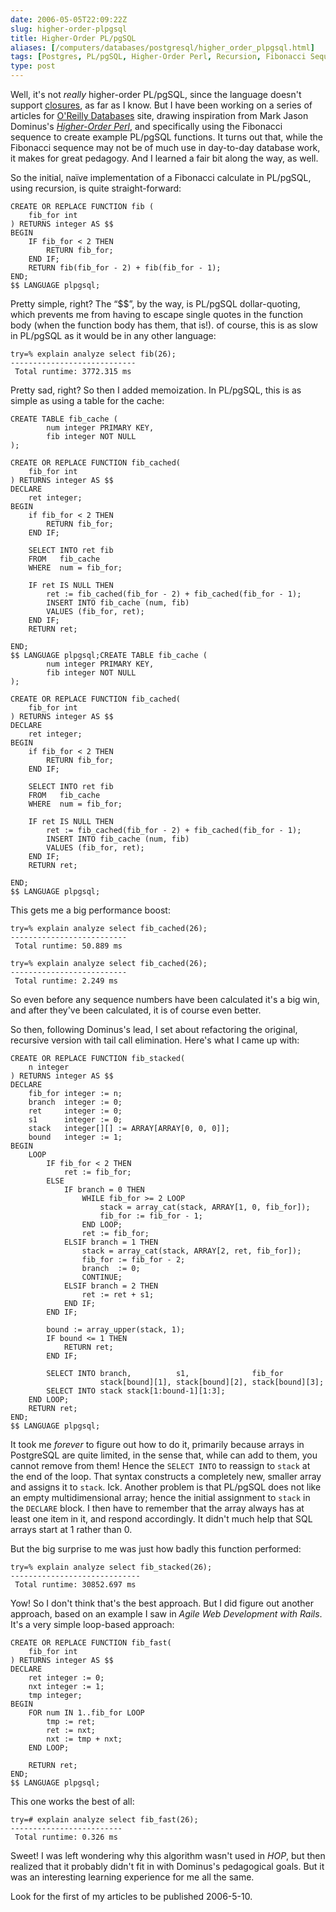```yaml
--- 
date: 2006-05-05T22:09:22Z
slug: higher-order-plpgsql
title: Higher-Order PL/pgSQL
aliases: [/computers/databases/postgresql/higher_order_plpgsql.html]
tags: [Postgres, PL/pgSQL, Higher-Order Perl, Recursion, Fibonacci Sequence, Algorithms]
type: post
---
```


Well, it's not *really* higher-order PL/pgSQL, since the language doesn't
support [closures], as far as I know. But I have been working on a series of
articles for [O'Reilly Databases] site, drawing inspiration from Mark Jason
Dominus's [*Higher-Order Perl*], and specifically using the Fibonacci sequence
to create example PL/pgSQL functions. It turns out that, while the Fibonacci
sequence may not be of much use in day-to-day database work, it makes for great
pedagogy. And I learned a fair bit along the way, as well.

So the initial, naïve implementation of a Fibonacci calculate in PL/pgSQL, using
recursion, is quite straight-forward:

``` postgres
CREATE OR REPLACE FUNCTION fib (
    fib_for int
) RETURNS integer AS $$
BEGIN
    IF fib_for < 2 THEN
        RETURN fib_for;
    END IF;
    RETURN fib(fib_for - 2) + fib(fib_for - 1);
END;
$$ LANGUAGE plpgsql;
```

Pretty simple, right? The “$$”, by the way, is PL/pgSQL dollar-quoting, which
prevents me from having to escape single quotes in the function body (when the
function body has them, that is!). of course, this is as slow in PL/pgSQL as it
would be in any other language:

    try=% explain analyze select fib(26);
    ----------------------------
     Total runtime: 3772.315 ms

Pretty sad, right? So then I added memoization. In PL/pgSQL, this is as simple
as using a table for the cache:

``` postgres
CREATE TABLE fib_cache (
        num integer PRIMARY KEY,
        fib integer NOT NULL
);

CREATE OR REPLACE FUNCTION fib_cached(
    fib_for int
) RETURNS integer AS $$
DECLARE
    ret integer;
BEGIN
    if fib_for < 2 THEN
        RETURN fib_for;
    END IF;

    SELECT INTO ret fib
    FROM   fib_cache
    WHERE  num = fib_for;

    IF ret IS NULL THEN
        ret := fib_cached(fib_for - 2) + fib_cached(fib_for - 1);
        INSERT INTO fib_cache (num, fib)
        VALUES (fib_for, ret);
    END IF;
    RETURN ret;

END;
$$ LANGUAGE plpgsql;CREATE TABLE fib_cache (
        num integer PRIMARY KEY,
        fib integer NOT NULL
);

CREATE OR REPLACE FUNCTION fib_cached(
    fib_for int
) RETURNS integer AS $$
DECLARE
    ret integer;
BEGIN
    if fib_for < 2 THEN
        RETURN fib_for;
    END IF;

    SELECT INTO ret fib
    FROM   fib_cache
    WHERE  num = fib_for;

    IF ret IS NULL THEN
        ret := fib_cached(fib_for - 2) + fib_cached(fib_for - 1);
        INSERT INTO fib_cache (num, fib)
        VALUES (fib_for, ret);
    END IF;
    RETURN ret;

END;
$$ LANGUAGE plpgsql;
```

This gets me a big performance boost:

    try=% explain analyze select fib_cached(26);
    --------------------------
     Total runtime: 50.889 ms

    try=% explain analyze select fib_cached(26);
    --------------------------
     Total runtime: 2.249 ms

So even before any sequence numbers have been calculated it's a big win, and
after they've been calculated, it is of course even better.

So then, following Dominus's lead, I set about refactoring the original,
recursive version with tail call elimination. Here's what I came up with:

``` postgres
CREATE OR REPLACE FUNCTION fib_stacked(
    n integer
) RETURNS integer AS $$
DECLARE
    fib_for integer := n;
    branch  integer := 0;
    ret     integer := 0;
    s1      integer := 0;
    stack   integer[][] := ARRAY[ARRAY[0, 0, 0]];
    bound   integer := 1;
BEGIN
    LOOP
        IF fib_for < 2 THEN
            ret := fib_for;
        ELSE
            IF branch = 0 THEN
                WHILE fib_for >= 2 LOOP
                    stack = array_cat(stack, ARRAY[1, 0, fib_for]);
                    fib_for := fib_for - 1;
                END LOOP;
                ret := fib_for;
            ELSIF branch = 1 THEN
                stack = array_cat(stack, ARRAY[2, ret, fib_for]);
                fib_for := fib_for - 2;
                branch  := 0;
                CONTINUE;
            ELSIF branch = 2 THEN
                ret := ret + s1;
            END IF;
        END IF;

        bound := array_upper(stack, 1);
        IF bound <= 1 THEN
            RETURN ret;
        END IF;

        SELECT INTO branch,          s1,              fib_for
                    stack[bound][1], stack[bound][2], stack[bound][3];
        SELECT INTO stack stack[1:bound-1][1:3];
    END LOOP;
    RETURN ret;
END;
$$ LANGUAGE plpgsql;
```

It took me *forever* to figure out how to do it, primarily because arrays in
PostgreSQL are quite limited, in the sense that, while can add to them, you
cannot remove from them! Hence the `SELECT INTO` to reassign to `stack` at the
end of the loop. That syntax constructs a completely new, smaller array and
assigns it to `stack`. Ick. Another problem is that PL/pgSQL does not like an
empty multidimensional array; hence the initial assignment to `stack` in the
`DECLARE` block. I then have to remember that the array always has at least one
item in it, and respond accordingly. It didn't much help that SQL arrays start
at 1 rather than 0.

But the big surprise to me was just how badly this function performed:

    try=% explain analyze select fib_stacked(26);
    -----------------------------
     Total runtime: 30852.697 ms

Yow! So I don't think that's the best approach. But I did figure out another
approach, based on an example I saw in *Agile Web Development with Rails*. It's
a very simple loop-based approach:

``` postgres
CREATE OR REPLACE FUNCTION fib_fast(
    fib_for int
) RETURNS integer AS $$
DECLARE
    ret integer := 0;
    nxt integer := 1;
    tmp integer;
BEGIN
    FOR num IN 1..fib_for LOOP
        tmp := ret;
        ret := nxt;
        nxt := tmp + nxt;
    END LOOP;

    RETURN ret;
END;
$$ LANGUAGE plpgsql;
```

This one works the best of all:

    try=# explain analyze select fib_fast(26);
    -------------------------
     Total runtime: 0.326 ms

Sweet! I was left wondering why this algorithm wasn't used in *HOP*, but then
realized that it probably didn't fit in with Dominus's pedagogical goals. But it
was an interesting learning experience for me all the same.

Look for the first of my articles to be published 2006-5-10.

  [closures]: https://en.wikipedia.org/wiki/Closure_%28computer_science%29
    "Wikipedia: Closure (computer science)"
  [O'Reilly Databases]: http://www.onlamp.com/onlamp/general/database.csp
    "O'Reilly Database Articles"
  [*Higher-Order Perl*]: http://hop.perl.plover.com/
